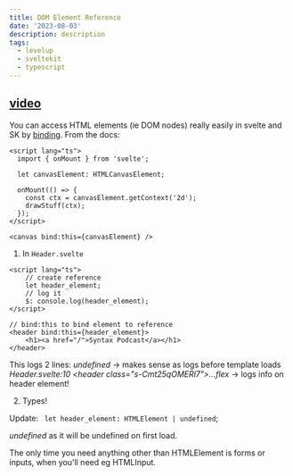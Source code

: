 ```yaml
---
title: DOM Element Reference
date: '2023-08-03'
description: description
tags:
  - levelup
  - sveltekit
  - typescript
---
```

## [video](https://levelup.video/tutorials/svelte-and-typescript/html-element-reference)

You can access HTML elements (ie DOM nodes) really easily in svelte and SK by [binding](https://svelte.dev/docs/element-directives#bind-this). From the docs:

```svelte
<script lang="ts">
  import { onMount } from 'svelte';

  let canvasElement: HTMLCanvasElement;

  onMount(() => {
    const ctx = canvasElement.getContext('2d');
    drawStuff(ctx);
  });
</script>

<canvas bind:this={canvasElement} />
```

1. In ```Header.svelte```

```
<script lang="ts">
	// create reference
	let header_element;
	// log it
	$: console.log(header_element);
</script>

// bind:this to bind element to reference
<header bind:this={header_element}>
	<h1><a href="/">Syntax Podcast</a></h1>
</header>
```

This logs 2 lines:
_undefined_ -> makes sense as logs before template loads
_Header.svelte:10 <header class=​"s-Cmt25qOMERl7">​…​</header>​flex_ -> logs info on header element!

2. Types!

Update: ```	let header_element: HTMLElement | undefined```;

_undefined_ as it will be undefined on first load.

The only time you need anything other than HTMLElement is forms or inputs, when you'll need eg HTMLInput.
